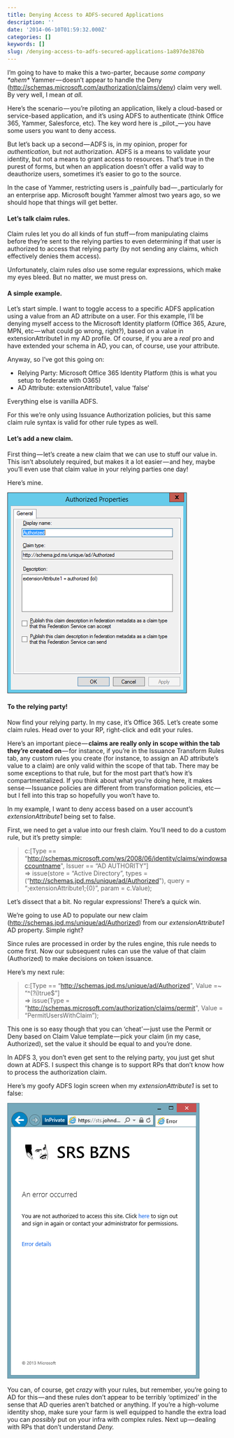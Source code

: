 ```yaml
---
title: Denying Access to ADFS-secured Applications
description: ''
date: '2014-06-10T01:59:32.000Z'
categories: []
keywords: []
slug: /denying-access-to-adfs-secured-applications-1a897de3876b
---
```


I’m going to have to make this a two-parter, because _some company \*ahem\*_ Yammer — doesn’t appear to handle the Deny (http://schemas.microsoft.com/authorization/claims/deny) claim very well. By very well, I mean _at all._

Here’s the scenario — you’re piloting an application, likely a cloud-based or service-based application, and it’s using ADFS to authenticate (think Office 365, Yammer, Salesforce, etc). The key word here is _pilot _— you have some users you want to deny access.

But let’s back up a second — ADFS is, in my opinion, proper for _authentication,_ but not authorization. ADFS is a means to validate your identity, but not a means to grant access to resources. That’s true in the purest of forms, but when an application doesn’t offer a valid way to deauthorize users, sometimes it’s easier to go to the source.

In the case of Yammer, restricting users is _painfully bad — _particularly for an enterprise app. Microsoft bought Yammer almost two years ago, so we should hope that things will get better.

#### Let’s talk claim rules.

Claim rules let you do all kinds of fun stuff — from manipulating claims before they’re sent to the relying parties to even determining if that user is authorized to access that relying party (by not sending any claims, which effectively denies them access).

Unfortunately, claim rules _also_ use some regular expressions, which make my eyes bleed. But no matter, we must press on.

#### A simple example.

Let’s start simple. I want to toggle access to a specific ADFS application using a value from an AD attribute on a user. For this example, I’ll be denying myself access to the Microsoft Identity platform (Office 365, Azure, MPN, etc — what could go wrong, right?), based on a value in extensionAttribute1 in my AD profile. Of course, if you are a _real_ pro and have extended your schema in AD, you can, of course, use your attribute.

Anyway, so I’ve got this going on:

*   Relying Party: Microsoft Office 365 Identity Platform (this is what you setup to federate with O365)
*   AD Attribute: extensionAttribute1, value ‘false’

Everything else is vanilla ADFS.

For this we’re only using Issuance Authorization policies, but this same claim rule syntax is valid for other rule types as well.

#### Let’s add a new claim.

First thing — let’s create a new claim that we can use to stuff our value in. This isn’t absolutely required, but makes it a lot easier — and hey, maybe you’ll even use that claim value in your relying parties one day!

Here’s mine.

![claim](/img/0_2a9RJuUTXf6JGz5X.png)

#### To the relying party!

Now find your relying party. In my case, it’s Office 365. Let’s create some claim rules. Head over to your RP, right-click and edit your rules.

Here’s an important piece — **claims are really only in scope within the tab they’re created on** — for instance, if you’re in the Issuance Transform Rules tab, any custom rules you create (for instance, to assign an AD attribute’s value to a claim) are only valid within the scope of that tab. There may be some exceptions to that rule, but for the most part that’s how it’s compartmentalized. If you think about what you’re doing here, it makes sense — Issuance policies are different from transformation policies, etc — but I fell into this trap so hopefully you won’t have to.

In my example, I want to deny access based on a user account’s _extensionAttribute1_ being set to false.

First, we need to get a value into our fresh claim. You’ll need to do a custom rule, but it’s pretty simple:

> c:\[Type == “http://schemas.microsoft.com/ws/2008/06/identity/claims/windowsaccountname", Issuer == “AD AUTHORITY”\]  
> \=> issue(store = “Active Directory”, types = (“http://schemas.jpd.ms/unique/ad/Authorized"), query = “;extensionAttribute1;{0}”, param = c.Value);

Let’s dissect that a bit. No regular expressions! There’s a quick win.

We’re going to use AD to populate our new claim (http://schemas.jpd.ms/unique/ad/Authorized) from our _extensionAttribute1_ AD property. Simple right?

Since rules are processed in order by the rules engine, this rule needs to come first. Now our subsequent rules can use the value of that claim (Authorized) to make decisions on token issuance.

Here’s my next rule:

> c:\[Type == “http://schemas.jpd.ms/unique/ad/Authorized", Value =~ “^(?i)true$”\]  
> \=> issue(Type = “http://schemas.microsoft.com/authorization/claims/permit", Value = “PermitUsersWithClaim”);

This one is so easy though that you can ‘cheat’ — just use the Permit or Deny based on Claim Value template — pick your claim (in my case, Authorized), set the value it should be equal to and you’re done.

In ADFS 3, you don’t even get sent to the relying party, you just get shut down at ADFS. I suspect this change is to support RPs that don’t know how to process the authorization claim.

Here’s my goofy ADFS login screen when my _extensionAttribute1_ is set to false:

![denied](/img/0__i5P3ZeodcQHsRga.png)

You can, of course, get _crazy_ with your rules, but remember, you’re going to AD for this — and these rules don’t appear to be terribly ‘optimized’ in the sense that AD queries aren’t batched or anything. If you’re a high-volume identity shop, make sure your farm is well equipped to handle the extra load you can _possibly_ put on your infra with complex rules. Next up — dealing with RPs that don’t understand _Deny._
